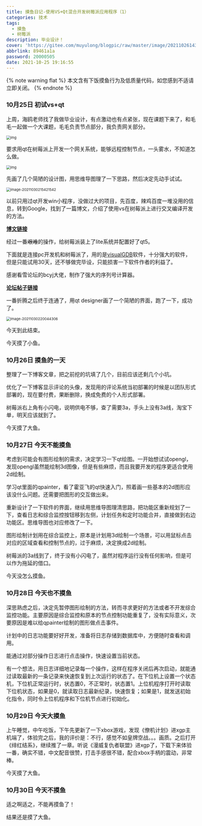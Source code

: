 ```yaml
---
title: 摸鱼日记-使用VS+Qt混合开发树莓派应用程序（1）
categories: 技术
tags:
  - 摸鱼
  - 树莓派
description: 毕业设计！
cover: 'https://gitee.com/muyulong/blogpic/raw/master/image/202110261435984.jpg'
abbrlink: 89461a1a
password: 20000505
date: 2021-10-25 19:16:55
---
```

{% note warning flat %}
本文含有下饭摸鱼行为及低质量代码，如您感到不适请立即关闭。
{% endnote %}

### 10月25日 初试vs+qt

上周，海鸥老师找了我做毕业设计，有点激动也有点紧张，现在课题下来了，和毛毛一起做一个大课题，毛毛负责节点部分，我负责网关部分。

<img src="https://gitee.com/muyulong/blogpic/raw/master/image/202110302151111.png" alt="img" style="zoom:67%;" />

要求用qt在树莓派上开发一个网关系统，能够远程控制节点，一头雾水，不知道怎么做。

<img src="https://gitee.com/muyulong/blogpic/raw/master/image/202110302153269.jpeg" alt="img" style="zoom: 67%;" />

先画了几个简陋的设计图，用思维导图理了一下思路，然后决定先动手试试。

<img src="https://gitee.com/muyulong/blogpic/raw/master/image/202110302154598.png" alt="image-20211030215421542" style="zoom:67%;" />

以前只用过qt开发win小程序，没做过大的项目，先百度，辣鸡百度一堆没用的信息，转到Google，找到了一篇博文，介绍了使用vs在树莓派上进行交叉编译开发的方法。

[**博文链接**](http://etrd.org/2017/02/19/%E6%90%AD%E5%BB%BA%E6%A0%91%E8%8E%93%E6%B4%BE3%E4%B8%8A%E7%9A%84QT%E7%8E%AF%E5%A2%83%E5%B9%B6%E4%BD%BF%E7%94%A8VS%E4%BA%A4%E5%8F%89%E7%BC%96%E8%AF%91%E5%BC%80%E5%8F%91%E7%9A%84%E6%96%B9%E6%B3%95/)

经过一番~~艰难~~的操作，给树莓派装上了lite系统并配置好了qt5。

下面就是连接pc开发机和树莓派了，用的是[visualGDB](https://visualgdb.com/)软件，十分强大的软件，但是只能试用30天，还不够做完毕设，只能损害一下软件作者的利益了。

感谢看雪论坛的bcyj大佬，制作了强大的序列号计算器。

[**论坛帖子链接**](https://bbs.pediy.com/thread-255041.htm)

一番折腾之后终于连通了，用qt designer画了一个简陋的界面，跑了一下，成功了。

<img src="https://gitee.com/muyulong/blogpic/raw/master/image/202110302200704.png" alt="image-20211030220044306" style="zoom:67%;" />

今天到此结束。

今天摸了小鱼。

### 10月26日 摸鱼的一天

整理了一下博客文章，把之前挖的坑填了几个，目前应该还剩几个小坑。

优化了一下博客显示评论的头像，发现用的评论系统当初部署的时候是以团队形式部署的，现在要付费，果断删除，换成免费的个人形式部署。

树莓派右上角有小闪电，说明供电不够，查了需要3a，手头上没有3a线，淘宝下单，明天应该就到了。

今天摸了大鱼。

### 10月27日 今天不能摸鱼

考虑到可能会有图形绘制的需求，决定学习一下qt绘图。一开始想试试opengl，发现opengl虽然能绘制3d图像，但是有些麻烦，而且我要开发的程序更适合使用2d绘制。

学习qt里面的qpainter，看了霍亚飞的qt快速入门，照着画一些基本的2d图形应该没什么问题。还需要把图形的交互做出来。

重新设计了一下软件的界面，继续用思维导图理清思路，把功能区重新规划了一下，查看日志和综合监控按钮移到左侧，计划任务和定时功能合并，直接做到右边功能区。思维导图也对应修改了一下。

图形绘制计划用在综合监控上，原本是计划用3d绘制一个场景，可以用鼠标点击对应的区域查看和控制节点的，过于麻烦，决定换成2d绘制。

树莓派的3a线到了，终于没有小闪电了，虽然对程序运行没有任何影响，但是可以作为拖延的借口。

今天没怎么摸鱼。

### 10月28日 今天也不摸鱼

深思熟虑之后，决定先暂停图形绘制的方法，转而寻求更好的方法或者不开发综合监控功能。主要原因是综合监控和原本的节点控制功能重复了，没有实际意义，次要原因是难以给qpainter绘制的图形做点击事件。

计划中的日志功能要好好开发，准备将日志存储到数据库中，方便随时查看和调用。

能通过对部分操作日志进行点击操作，快速设置当前状态。

有一个想法，用日志详细地记录每一个操作，这样在程序关闭后再次启动，就能通过读取最新的一条记录来快速恢复到上次运行的状态了。在下位机上设置一个状态机，下位机正常运行时，状态置0，不正常时，状态置1。上位机程序打开时读取下位机状态，如果是0，就读取日志最新纪录，快速恢复；如果是1，就发送初始化指令，同时令上位机程序和下位机节点进行初始化。

### 10月29日 今天大摸鱼

上午睡觉，中午吃饭，下午先更新了一下xbox游戏，发现《僚机计划》进xgp主机端了，体验完之后，我的评价是：不行，感觉不如皇牌空战。。。画质。之后打开《绯红结系》，继续推了一章。听说《漫威复仇者联盟》进xgp了，下载下来体验一番，确实不错，中文配音很赞，打击手感很不错，配合xbox手柄的震动，非常棒。

今天摸了大鱼。

### 10月30日 今天不摸鱼

适之啊适之，不能再摸鱼了！

结果还是摸了大鱼。

